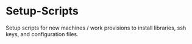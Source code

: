 # Setup-Scripts
Setup scripts for new machines / work provisions to install libraries, ssh keys, and configuration files.
